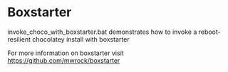 # Boxstarter
invoke_choco_with_boxstarter.bat demonstrates how to invoke a reboot-resilient chocolatey install with boxstarter

For more information on boxstarter visit https://github.com/mwrock/boxstarter
